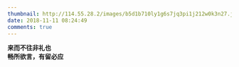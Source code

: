 ```yaml
---
thumbnail: http://114.55.28.2/images/b5d1b710ly1g6s7jq3pi1j212w0k3n27.jpg
date: 2018-11-11 08:24:49
comments: true
---
```


**来而不往非礼也**  
**畅所欲言，有留必应**
